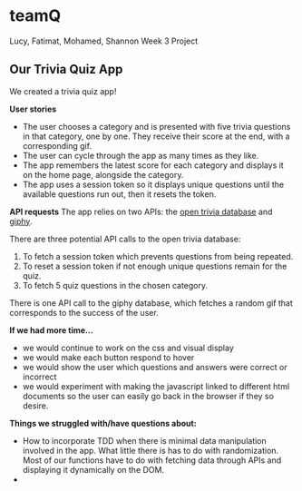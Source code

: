 # teamQ
Lucy, Fatimat, Mohamed, Shannon Week 3 Project




## Our Trivia Quiz App

We created a trivia quiz app!

**User stories**
- The user chooses a category and is presented with five trivia questions in that category, one by one. They receive their score at the end, with a corresponding gif.
- The user can cycle through the app as many times as they like.
- The app remembers the latest score for each category and displays it on the home page, alongside the category.
- The app uses a session token so it displays unique questions until the available questions run out, then it resets the token.

**API requests**
The app relies on two APIs: the [open trivia database](https://opentdb.com/api_config.php) and [giphy](https://developers.giphy.com/).

There are three potential API calls to the open trivia database:
1. To fetch a session token which prevents questions from being repeated.
2. To reset a session token if not enough unique questions remain for the quiz.
3. To fetch 5 quiz questions in the chosen category.

There is one API call to the giphy database, which fetches a random gif that corresponds to the success of the user.

**If we had more time…**
- we would continue to work on the css and visual display
- we would make each button respond to hover
- we would show the user which questions and answers were correct or incorrect
- we would experiment with making the javascript linked to different html documents so the user can easily go back in the browser if they so desire.

**Things we struggled with/have questions about:**
- How to incorporate TDD when there is minimal data manipulation involved in the app. What little there is has to do with randomization. Most of our functions have to do with fetching data through APIs and displaying it dynamically on the DOM.
- 
